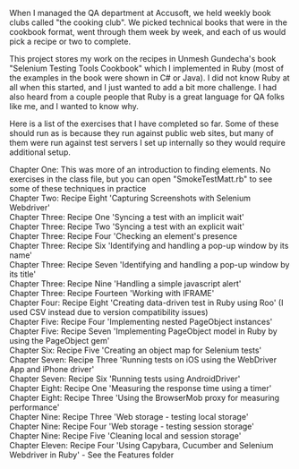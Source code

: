 When I managed the QA department at Accusoft, we held weekly book clubs called "the cooking club". We picked technical books that were in the cookbook format, went through them week by week, and each of us would pick a recipe or two to complete.

This project stores my work on the recipes in Unmesh Gundecha's book "Selenium Testing Tools Cookbook" which I implemented in Ruby (most of the examples in the book were shown in C# or Java). I did not know Ruby at all when this started, and I just wanted to add a bit more challenge. I had also heard from a couple people that Ruby is a great language for QA folks like me, and I wanted to know why. 

Here is a list of the exercises that I have completed so far. Some of these should run as is because they run against public web sites, but many of them were run against test servers I set up internally so they would require additional setup.

Chapter One: This was more of an introduction to finding elements. No exercises in the class file, but you can open "SmokeTestMatt.rb" to see some of these techniques in practice<br>
Chapter Two: Recipe Eight 'Capturing Screenshots with Selenium Webdriver'<br>
Chapter Three: Recipe One 'Syncing a test with an implicit wait'<br>
Chapter Three: Recipe Two 'Syncing a test with an explicit wait'<br>
Chapter Three: Recipe Four 'Checking an element's presence<br>
Chapter Three: Recipe Six 'Identifying and handling a pop-up window by its name'<br>
Chapter Three: Recipe Seven 'Identifying and handling a pop-up window by its title'<br>
Chapter Three: Recipe Nine 'Handling a simple javascript alert'<br>
Chapter Three: Recipe Fourteen 'Working with IFRAME'<br>
Chapter Four: Recipe Eight 'Creating data-driven test in Ruby using Roo' (I used CSV instead due to version compatibility issues)<br>
Chapter Five: Recipe Four 'Implementing nested PageObject instances'<br>
Chapter Five: Recipe Seven 'Implementing PageObject model in Ruby by using the PageObject gem'<br>
Chapter Six: Recipe Five 'Creating an object map for Selenium tests'<br>
Chapter Seven: Recipe Three 'Running tests on iOS using the WebDriver App and iPhone driver'<br>
Chapter Seven: Recipe Six 'Running tests using AndroidDriver'<br>
Chapter Eight: Recipe One 'Measuring the response time using a timer'<br>
Chapter Eight: Recipe Three 'Using the BrowserMob proxy for measuring performance'<br>
Chapter Nine: Recipe Three 'Web storage - testing local storage'<br>
Chapter Nine: Recipe Four 'Web storage - testing session storage'<br>
Chapter Nine: Recipe Five 'Cleaning local and session storage'<br>
Chapter Eleven: Recipe Four 'Using Capybara, Cucumber and Selenium Webdriver in Ruby' - See the Features folder<br>